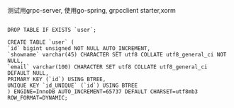测试用grpc-server, 使用go-spring, grpcclient starter,xorm
<pre><code>
DROP TABLE IF EXISTS `user`;

CREATE TABLE `user` (
`id` bigint unsigned NOT NULL AUTO_INCREMENT,
`showname` varchar(45) CHARACTER SET utf8 COLLATE utf8_general_ci NOT NULL,
`email` varchar(100) CHARACTER SET utf8 COLLATE utf8_general_ci DEFAULT NULL,
PRIMARY KEY (`id`) USING BTREE,
UNIQUE KEY `id_UNIQUE` (`id`) USING BTREE
) ENGINE=InnoDB AUTO_INCREMENT=65737 DEFAULT CHARSET=utf8mb3 ROW_FORMAT=DYNAMIC;
</pre></code>
